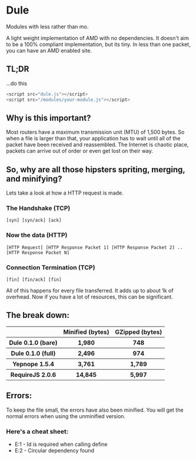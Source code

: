 Dule
====

Modules with less rather than mo.

A light weight implementation of AMD with no dependencies. It doesn't aim to be a 100% compliant implementation, but its tiny. In less than one packet, you can have an AMD enabled site.

TL;DR
-----
...do this
```javascript
<script src="dule.js"></script>
<script src="/modules/your-module.js"></script>
```

Why is this important?
----------------------

Most routers have a maximum transmission unit (MTU) of 1,500 bytes. So when a file is larger than that, your application has to wait until all of the packet have been received and reassembled. The Internet is chaotic place, packets can arrive out of order or even get lost on their way.

So, why are all those hipsters spriting, merging, and minifying?
----------------------------------------------------------------

Lets take a look at how a HTTP request is made.

### The Handshake (TCP)

	[syn] [syn/ack] [ack]

### Now the data (HTTP)

	[HTTP Request] [HTTP Response Packet 1] [HTTP Response Packet 2] .. [HTTP Response Packet N]

### Connection Termination (TCP)

	[fin] [fin/ack] [fin]


All of this happens for every file transferred. It adds up to about 1k of overhead. Now if you have a lot of resources, this can be significant.

The break down:
---------------

<table>
	<thead>
		<tr>
			<th></th>
			<th>Minified (bytes)</th>
			<th>GZipped (bytes)</th>
		</tr>
	</thead>
	<tbody>
		<tr>
			<th>Dule 0.1.0 (bare)</th>
			<th>1,980</th>
			<th>748</th>
		</tr>
		<tr>
			<th>Dule 0.1.0 (full)</th>
			<th>2,496</th>
			<th>974</th>
		</tr>
		<tr>
			<th>Yepnope 1.5.4</th>
			<th>3,761</th>
			<th>1,789</th>
		</tr>
		<tr>
			<th>RequireJS 2.0.6</th>
			<th>14,845</th>
			<th>5,997</th>
		</tr>
	</tbody>
</table>


Errors:
-------

To keep the file small, the errors have also been minified. You will get the normal errors when using the unminified version. 

### Here's a cheat sheet:

* E:1 - Id is required when calling define
* E:2 - Circular dependency found
